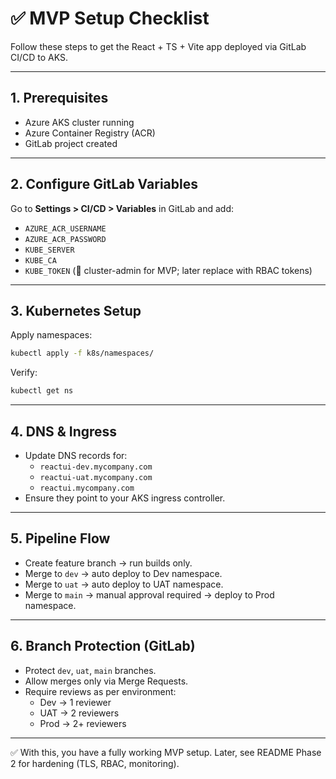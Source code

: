 # ✅ MVP Setup Checklist

Follow these steps to get the React + TS + Vite app deployed via GitLab CI/CD to AKS.

---

## 1. Prerequisites
- Azure AKS cluster running
- Azure Container Registry (ACR)
- GitLab project created

---

## 2. Configure GitLab Variables
Go to **Settings > CI/CD > Variables** in GitLab and add:

- `AZURE_ACR_USERNAME`
- `AZURE_ACR_PASSWORD`
- `KUBE_SERVER`
- `KUBE_CA`
- `KUBE_TOKEN` (🔸 cluster-admin for MVP; later replace with RBAC tokens)

---

## 3. Kubernetes Setup
Apply namespaces:
```bash
kubectl apply -f k8s/namespaces/
```

Verify:
```bash
kubectl get ns
```

---

## 4. DNS & Ingress
- Update DNS records for:
  - `reactui-dev.mycompany.com`
  - `reactui-uat.mycompany.com`
  - `reactui.mycompany.com`
- Ensure they point to your AKS ingress controller.

---

## 5. Pipeline Flow
- Create feature branch → run builds only.
- Merge to `dev` → auto deploy to Dev namespace.
- Merge to `uat` → auto deploy to UAT namespace.
- Merge to `main` → manual approval required → deploy to Prod namespace.

---

## 6. Branch Protection (GitLab)
- Protect `dev`, `uat`, `main` branches.
- Allow merges only via Merge Requests.
- Require reviews as per environment:
  - Dev → 1 reviewer
  - UAT → 2 reviewers
  - Prod → 2+ reviewers

---

✅ With this, you have a fully working MVP setup. 
Later, see README Phase 2 for hardening (TLS, RBAC, monitoring).
